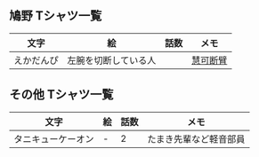 ## 鳩野 Tシャツ一覧

|文字|絵|話数|メモ|
|--|--|--|--|
|えかだんぴ|左腕を切断している人||[慧可断臂](https://ja.wikipedia.org/wiki/%E6%85%A7%E5%8F%AF%E6%96%AD%E8%87%82%E5%9B%B3)|

## その他 Tシャツ一覧
|文字|絵|話数|メモ|
|--|--|--|--|
|タニキューケーオン|-|2|たまき先輩など軽音部員|

